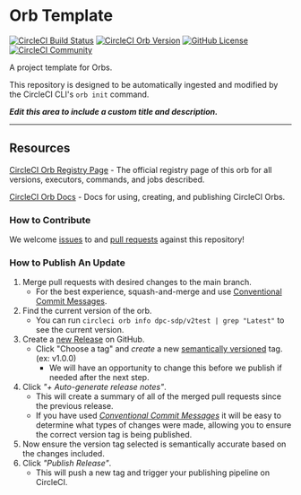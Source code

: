 # Orb Template


[![CircleCI Build Status](https://circleci.com/gh/klaukl/orb-kita.svg?style=shield "CircleCI Build Status")](https://circleci.com/gh/klaukl/orb-kita) [![CircleCI Orb Version](https://badges.circleci.com/orbs/dpc-sdp/v2test.svg)](https://circleci.com/orbs/registry/orb/dpc-sdp/v2test) [![GitHub License](https://img.shields.io/badge/license-MIT-lightgrey.svg)](https://raw.githubusercontent.com/klaukl/orb-kita/master/LICENSE) [![CircleCI Community](https://img.shields.io/badge/community-CircleCI%20Discuss-343434.svg)](https://discuss.circleci.com/c/ecosystem/orbs)



A project template for Orbs.

This repository is designed to be automatically ingested and modified by the CircleCI CLI's `orb init` command.

_**Edit this area to include a custom title and description.**_

---

## Resources

[CircleCI Orb Registry Page](https://circleci.com/orbs/registry/orb/dpc-sdp/v2test) - The official registry page of this orb for all versions, executors, commands, and jobs described.

[CircleCI Orb Docs](https://circleci.com/docs/2.0/orb-intro/#section=configuration) - Docs for using, creating, and publishing CircleCI Orbs.

### How to Contribute

We welcome [issues](https://github.com/klaukl/orb-kita/issues) to and [pull requests](https://github.com/klaukl/orb-kita/pulls) against this repository!

### How to Publish An Update
1. Merge pull requests with desired changes to the main branch.
    - For the best experience, squash-and-merge and use [Conventional Commit Messages](https://conventionalcommits.org/).
2. Find the current version of the orb.
    - You can run `circleci orb info dpc-sdp/v2test | grep "Latest"` to see the current version.
3. Create a [new Release](https://github.com/klaukl/orb-kita/releases/new) on GitHub.
    - Click "Choose a tag" and _create_ a new [semantically versioned](http://semver.org/) tag. (ex: v1.0.0)
      - We will have an opportunity to change this before we publish if needed after the next step.
4.  Click _"+ Auto-generate release notes"_.
    - This will create a summary of all of the merged pull requests since the previous release.
    - If you have used _[Conventional Commit Messages](https://conventionalcommits.org/)_ it will be easy to determine what types of changes were made, allowing you to ensure the correct version tag is being published.
5. Now ensure the version tag selected is semantically accurate based on the changes included.
6. Click _"Publish Release"_.
    - This will push a new tag and trigger your publishing pipeline on CircleCI.
